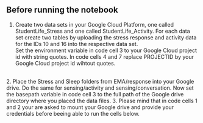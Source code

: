 ## Before running the notebook
1. Create two data sets in your Google Cloud Platform, one called StudentLife_Stress and one called StudentLife_Activity. 
For each data set create two tables by uploading the stress response and activity data for the IDs 10 and 16 into the respective data set.<br>
Set the environment variable in code cell 3 to your Google Cloud project id with string quotes. 
In code cells 4 and 7 replace PROJECTID by your Google Cloud project id wihtout quotes.
<br>
2. Place the Stress and Sleep folders from EMA/response into your Google drive. Do the same for sensing/activity and sensing/conversation. 
Now set the basepath variable in code cell 3 to the full path of the Google drive directory where you placed the data files. 
3. Please mind that in code cells 1 and 2 your are asked to mount your Google drive and provide your credentials before beeing able to run the cells below.
